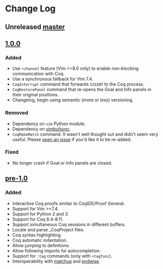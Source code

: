 # Change Log

## Unreleased [master]

## [1.0.0]

### Added
- Use `+channel` feature (Vim >=8.0 only) to enable non-blocking communication
  with Coq.
- Use a synchronous fallback for Vim 7.4.
- `CoqInterrupt` command that forwards `SIGINT` to the Coq process.
- `CoqRestorePanel` command that re-opens the Goal and Info panels in their
  original positions.
- Changelog, begin using semantic (more or less) versioning.

### Removed
- Dependency on `vim` Python module.
- Dependency on [vimbufsync].
- `CoqMakeMatch` command.
  It wasn't well thought out and didn't seem very useful.
  Please [open an issue](https://github.com/whonore/Coqtail/issues) if you'd
  like it to be re-added.

### Fixed
- No longer crash if Goal or Info panels are closed.

## [pre-1.0]

### Added
- Interactive Coq proofs similar to CoqIDE/Proof General.
- Support for Vim >=7.4.
- Support for Python 2 and 3.
- Support for Coq 8.4-8.11.
- Support simultaneous Coq sessions in different buffers.
- Locate and parse _CoqProject files.
- Coq syntax highlighting.
- Coq automatic indentation.
- Allow jumping to definitions.
- Allow following imports for autocompletion.
- Support for `:tag` commands (only with `+tagfunc`).
- Interoperability with [matchup] and [endwise].

[master]: https://github.com/whonore/Coqtail
[1.0.0]: https://github.com/whonore/Coqtail/tree/v1.0.0
[pre-1.0]: https://github.com/whonore/Coqtail/tree/pre-1.0
[vimbufsync]: https://github.com/let-def/vimbufsync
[matchup]: https://github.com/andymass/vim-matchup
[endwise]: https://github.com/tpope/vim-endwise
